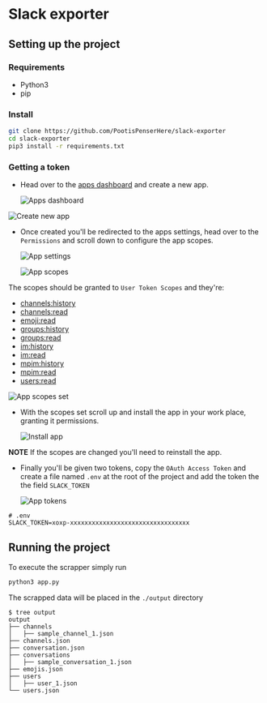 # Slack exporter

## Setting up the project

### Requirements

* Python3
* pip

### Install

```bash
git clone https://github.com/PootisPenserHere/slack-exporter
cd slack-exporter
pip3 install -r requirements.txt
```

### Getting a token

* Head over to the [apps dashboard](https://api.slack.com/apps/) and create a new app.

  ![Apps dashboard](./docs/media/apps-dashboard.png)

![Create new app](./docs/media/create-app.png)

* Once created you'll be redirected to the apps settings, head over to the `Permissions` and scroll down to configure the app scopes.

  ![App settings](./docs/media/app-settings.png)

  ![App scopes](./docs/media/app-scopes.png)

The scopes should be granted to `User Token Scopes` and they're:

* [channels:history](https://api.slack.com/scopes/channels:history)
* [channels:read](https://api.slack.com/scopes/channels:read)
* [emoji:read](https://api.slack.com/scopes/emoji:read)
* [groups:history](https://api.slack.com/scopes/groups:history)
* [groups:read](https://api.slack.com/scopes/groups:read)
* [im:history](https://api.slack.com/scopes/im:history)
* [im:read](https://api.slack.com/scopes/im:read)
* [mpim:history](https://api.slack.com/scopes/mpim:history)
* [mpim:read](https://api.slack.com/scopes/mpim:read)
* [users:read](https://api.slack.com/scopes/users:read)

![App scopes set](./docs/media/app-scopes-set.png)

* With the scopes set scroll up and install the app in your work place, granting it permissions.

  ![Install app](./docs/media/install-app.png)

**NOTE** If the scopes are changed you'll need to reinstall the app.

* Finally you'll be given two tokens, copy the `OAuth Access Token` and create a file named `.env` at the root of the project and add the token the the field `SLACK_TOKEN`

  ![App tokens](./docs/media/app-tokens.png)

```text
# .env
SLACK_TOKEN=xoxp-xxxxxxxxxxxxxxxxxxxxxxxxxxxxxxxxx
```

## Running the project

To execute the scrapper simply run

```bash
python3 app.py
```

The scrapped data will be placed in the `./output` directory

```text
$ tree output    
output
├── channels
│   ├── sample_channel_1.json
├── channels.json
├── conversation.json
├── conversations
│   ├── sample_conversation_1.json
├── emojis.json
├── users
│   ├── user_1.json
└── users.json

```

